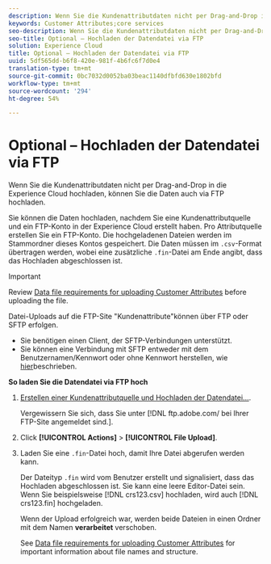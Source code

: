 ```yaml
---
description: Wenn Sie die Kundenattributdaten nicht per Drag-and-Drop in die Experience Cloud hochladen, können Sie die Daten auch via FTP hochladen.
keywords: Customer Attributes;core services
seo-description: Wenn Sie die Kundenattributdaten nicht per Drag-and-Drop in die Experience Cloud hochladen, können Sie die Daten auch via FTP hochladen.
seo-title: Optional – Hochladen der Datendatei via FTP
solution: Experience Cloud
title: Optional – Hochladen der Datendatei via FTP
uuid: 5df565dd-b6f8-420e-981f-4b6fc6f7d0e4
translation-type: tm+mt
source-git-commit: 0bc7032d0052ba03beac1140dfbfd630e1802bfd
workflow-type: tm+mt
source-wordcount: '294'
ht-degree: 54%

---
```



# Optional – Hochladen der Datendatei via FTP

Wenn Sie die Kundenattributdaten nicht per Drag-and-Drop in die Experience Cloud hochladen, können Sie die Daten auch via FTP hochladen.

Sie können die Daten hochladen, nachdem Sie eine Kundenattributquelle und ein FTP-Konto in der Experience Cloud erstellt haben. Pro Attributquelle erstellen Sie ein FTP-Konto. Die hochgeladenen Dateien werden im Stammordner dieses Kontos gespeichert. Die Daten müssen im `.csv`-Format übertragen werden, wobei eine zusätzliche `.fin`-Datei am Ende angibt, dass das Hochladen abgeschlossen ist.

>[!IMPORTANT]
>
>Review [Data file requirements for uploading Customer Attributes](../attributes/crs-data-file.md#concept_DE908F362DF24172BFEF48E1797DAF19) before uploading the file.

Datei-Uploads auf die FTP-Site &quot;Kundenattribute&quot;können über FTP oder SFTP erfolgen.

* Sie benötigen einen Client, der SFTP-Verbindungen unterstützt.
* Sie können eine Verbindung mit SFTP entweder mit dem Benutzernamen/Kennwort oder ohne Kennwort herstellen, wie [hier](https://docs.adobe.com/help/en/analytics/export/ftp-and-sftp/secure-file-transfer-protocol/ftp-sftp-cert-auth.html)beschrieben.

**So laden Sie die Datendatei via FTP hoch**

1. [Erstellen einer Kundenattributquelle und Hochladen der Datendatei...](../attributes/t-crs-usecase.md#task_BCC327B2A0EF4A1BBB2934013AB92B78).

   Vergewissern Sie sich, dass Sie unter [!DNL ftp.adobe.com/ bei Ihrer FTP-Site angemeldet sind.<sftpname>].

1. Click **[!UICONTROL Actions]** > **[!UICONTROL File Upload]**.

1. Laden Sie eine `.fin`-Datei hoch, damit Ihre Datei abgerufen werden kann.

   Der Dateityp `.fin` wird vom Benutzer erstellt und signalisiert, dass das Hochladen abgeschlossen ist. Sie kann eine leere Editor-Datei sein. Wenn Sie beispielsweise [!DNL crs123.csv] hochladen, wird auch [!DNL crs123.fin] hochgeladen.

   Wenn der Upload erfolgreich war, werden beide Dateien in einen Ordner mit dem Namen **verarbeitet** verschoben.

   See [Data file requirements for uploading Customer Attributes](../attributes/crs-data-file.md#concept_DE908F362DF24172BFEF48E1797DAF19) for important information about file names and structure.
